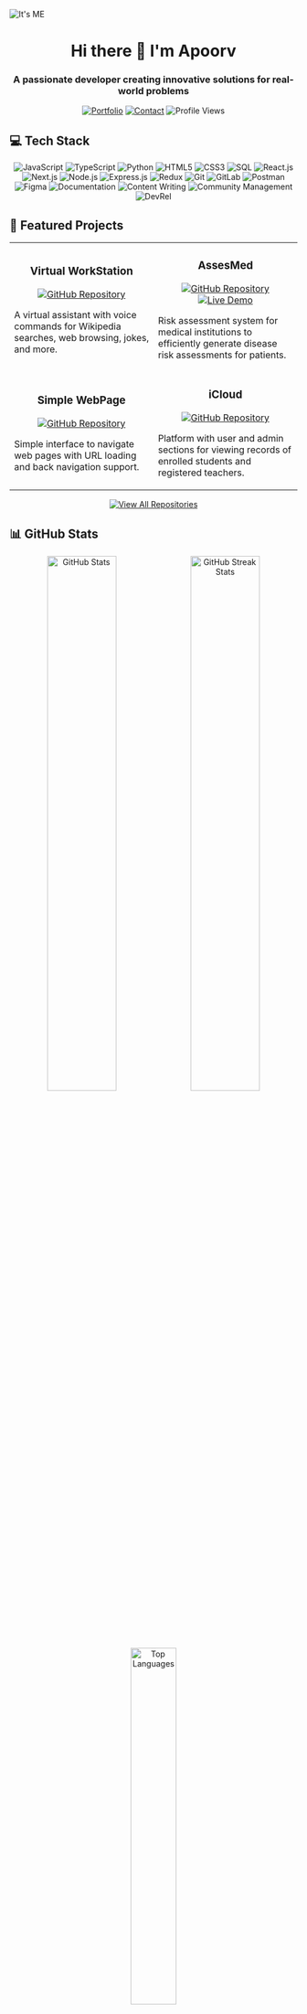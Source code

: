 ![It's ME](https://iili.io/HP917HJ.png)

<h1 align="center">Hi there 👋 I'm Apoorv</h1>
<h3 align="center">A passionate developer creating innovative solutions for real-world problems</h3>

<p align="center">
  <a href="https://apoorv-gamma.vercel.app/" target="_blank"><img src="https://img.shields.io/badge/Portfolio-FF5722?style=for-the-badge&logo=google-chrome&logoColor=white" alt="Portfolio"/></a>
  <a href="https://linktr.ee/ap00rv" target="_blank"><img src="https://img.shields.io/badge/Contact_Me-39E09B?style=for-the-badge&logo=linktree&logoColor=white" alt="Contact"/></a>
  <img src="https://komarev.com/ghpvc/?username=apoorvmaurya&style=for-the-badge&color=0e75b6" alt="Profile Views"/>
</p>

## 💻 Tech Stack

<p align="center">
  <!-- Languages -->
  <img src="https://img.shields.io/badge/JavaScript-F7DF1E?style=for-the-badge&logo=javascript&logoColor=black" alt="JavaScript"/>
  <img src="https://img.shields.io/badge/TypeScript-3178C6?style=for-the-badge&logo=typescript&logoColor=white" alt="TypeScript"/>
  <img src="https://img.shields.io/badge/Python-3776AB?style=for-the-badge&logo=python&logoColor=white" alt="Python"/>
  <img src="https://img.shields.io/badge/HTML5-E34F26?style=for-the-badge&logo=html5&logoColor=white" alt="HTML5"/>
  <img src="https://img.shields.io/badge/CSS3-1572B6?style=for-the-badge&logo=css3&logoColor=white" alt="CSS3"/>
  <img src="https://img.shields.io/badge/SQL-4479A1?style=for-the-badge&logo=postgresql&logoColor=white" alt="SQL"/>
  
  <!-- Frameworks & Libraries -->
  <img src="https://img.shields.io/badge/React-61DAFB?style=for-the-badge&logo=react&logoColor=black" alt="React.js"/>
  <img src="https://img.shields.io/badge/Next.js-000000?style=for-the-badge&logo=next.js&logoColor=white" alt="Next.js"/>
  <img src="https://img.shields.io/badge/Node.js-339933?style=for-the-badge&logo=node.js&logoColor=white" alt="Node.js"/>
  <img src="https://img.shields.io/badge/Express-000000?style=for-the-badge&logo=express&logoColor=white" alt="Express.js"/>
  <img src="https://img.shields.io/badge/Redux-764ABC?style=for-the-badge&logo=redux&logoColor=white" alt="Redux"/>
  
  <!-- Tools -->
  <img src="https://img.shields.io/badge/Git-F05032?style=for-the-badge&logo=git&logoColor=white" alt="Git"/>
  <img src="https://img.shields.io/badge/GitLab-FC6D26?style=for-the-badge&logo=gitlab&logoColor=white" alt="GitLab"/>
  <img src="https://img.shields.io/badge/Postman-FF6C37?style=for-the-badge&logo=postman&logoColor=white" alt="Postman"/>
  <img src="https://img.shields.io/badge/Figma-F24E1E?style=for-the-badge&logo=figma&logoColor=white" alt="Figma"/>
  
  <!-- Misc Skills -->
  <img src="https://img.shields.io/badge/Technical_Documentation-212121?style=for-the-badge&logo=readme&logoColor=white" alt="Documentation"/>
  <img src="https://img.shields.io/badge/Content_Writing-00A98F?style=for-the-badge&logo=markdown&logoColor=white" alt="Content Writing"/>
  <img src="https://img.shields.io/badge/Community_Management-4285F4?style=for-the-badge&logo=google-chat&logoColor=white" alt="Community Management"/>
  <img src="https://img.shields.io/badge/DevRel-FF4500?style=for-the-badge&logo=discourse&logoColor=white" alt="DevRel"/>
</p>

## 🚀 Featured Projects

<table>
  <tr>
    <td width="50%">
      <h3 align="center">Virtual WorkStation</h3>
      <p align="center">
        <a href="https://github.com/apoorvmaurya/WorkStation-Virtual-Assistant-" target="_blank">
          <img src="https://img.shields.io/badge/Code-GitHub-blue?style=for-the-badge&logo=github" alt="GitHub Repository"/>
        </a>
      </p>
      <p>A virtual assistant with voice commands for Wikipedia searches, web browsing, jokes, and more.</p>
    </td>
    <td width="50%">
      <h3 align="center">AssesMed</h3>
      <p align="center">
        <a href="https://github.com/apoorvmaurya/AssesMed" target="_blank">
          <img src="https://img.shields.io/badge/Code-GitHub-blue?style=for-the-badge&logo=github" alt="GitHub Repository"/>
        </a>
        <a href="https://assesmed.vercel.app/" target="_blank">
          <img src="https://img.shields.io/badge/Live-Demo-green?style=for-the-badge&logo=vercel" alt="Live Demo"/>
        </a>
      </p>
      <p>Risk assessment system for medical institutions to efficiently generate disease risk assessments for patients.</p>
    </td>
  </tr>
  <tr>
    <td width="50%">
      <h3 align="center">Simple WebPage</h3>
      <p align="center">
        <a href="https://github.com/apoorvmaurya/Python-WebPage" target="_blank">
          <img src="https://img.shields.io/badge/Code-GitHub-blue?style=for-the-badge&logo=github" alt="GitHub Repository"/>
        </a>
      </p>
      <p>Simple interface to navigate web pages with URL loading and back navigation support.</p>
    </td>
    <td width="50%">
      <h3 align="center">iCloud</h3>
      <p align="center">
        <a href="https://github.com/apoorvmaurya/iCloud" target="_blank">
          <img src="https://img.shields.io/badge/Code-GitHub-blue?style=for-the-badge&logo=github" alt="GitHub Repository"/>
        </a>
      </p>
      <p>Platform with user and admin sections for viewing records of enrolled students and registered teachers.</p>
    </td>
  </tr>
</table>

<p align="center">
  <a href="https://github.com/apoorvmaurya?tab=repositories" target="_blank">
    <img src="https://img.shields.io/badge/View_All_Repositories-121013?style=for-the-badge&logo=github&logoColor=white" alt="View All Repositories"/>
  </a>
</p>

## 📊 GitHub Stats

<div align="center">
  <img width="49%" src="https://github-readme-stats.vercel.app/api?username=apoorvmaurya&show_icons=true&theme=onedark&hide_border=true&count_private=true" alt="GitHub Stats"/>
  <img width="49%" src="https://github-readme-streak-stats.herokuapp.com/?user=apoorvmaurya&theme=onedark&hide_border=true" alt="GitHub Streak Stats"/>
</div>
<div align="center">
  <img width="40%" src="https://github-readme-stats.vercel.app/api/top-langs?username=apoorvmaurya&show_icons=true&theme=onedark&hide_border=true&include_all_commits=true&count_private=true&layout=compact" alt="Top Languages"/>
</div>

## 🏆 GitHub Trophies

<div align="center">
  <img src="https://github-profile-trophy.vercel.app/?username=apoorvmaurya&theme=onedark&no-frame=true&no-bg=true&margin-w=15&column=7" alt="GitHub Trophies"/>
</div>

## 📫Connect With Me
<p align="left">
  <a href="https://twitter.com/Apoorv55248522" target="_blank">
    <img src="https://img.shields.io/badge/X-%23000000.svg?style=for-the-badge&logo=X&logoColor=white" alt="" height="30" width="40" style="margin-right: 25;" />
  </a>
  <a href="https://www.linkedin.com/in/apoorv-maurya2506/" target="_blank">
    <img src="https://raw.githubusercontent.com/rahuldkjain/github-profile-readme-generator/master/src/images/icons/Social/linked-in-alt.svg" alt="LinkedIn" height="30" width="40" style="margin-right: 25;" />
  </a>
  <a href="https://www.instagram.com/apoorv_06/" target="_blank">
    <img src="https://raw.githubusercontent.com/rahuldkjain/github-profile-readme-generator/master/src/images/icons/Social/instagram.svg" alt="Instagram" height="30" width="40" style="margin-right: 25;" />
  </a>
</p>

<div align="center">
  
  ### ✍️ Random Dev Quote
  
  ![](https://quotes-github-readme.vercel.app/api?type=horizontal&theme=gruvbox)
  
  <p><em>Thanks for visiting my profile! Let's connect and build something amazing together! 🚀</em></p>
</div>
